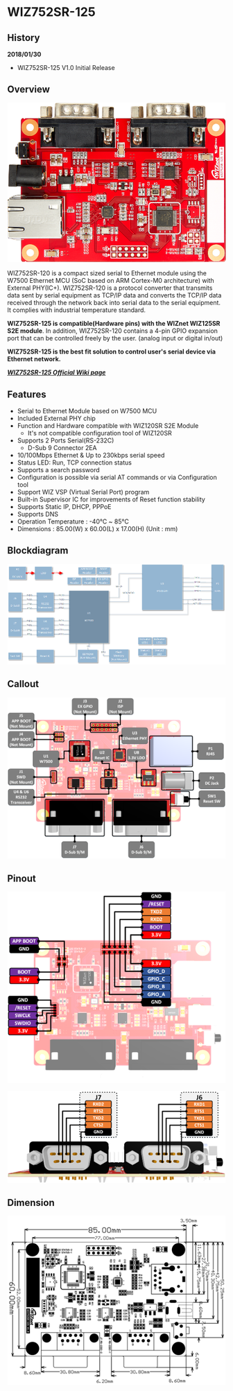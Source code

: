 # WIZ752SR-125
## History
**2018/01/30**
- WIZ752SR-125 V1.0 Initial Release

## Overview

![WIZ752SR-125](Pictures/WIZ752SR-125.png)

WIZ752SR-120 is a compact sized serial to Ethernet module using the W7500 Ethernet MCU (SoC based on ARM Cortex-M0 architecture) with External PHY(IC+). WIZ752SR-120 is a protocol converter that transmits data sent by serial equipment as TCP/IP data and converts the TCP/IP data received through the network back into serial data to the serial equipment. It complies with industrial temperature standard.

**WIZ752SR-125 is compatible(Hardware pins) with the WIZnet WIZ125SR S2E module**. In addition, WIZ752SR-120 contains a 4-pin GPIO expansion port that can be controlled freely by the user. (analog input or digital in/out)

**WIZ752SR-125 is the best fit solution to control user's serial device via Ethernet network.**

 [***WIZ752SR-125 Official Wiki page***](https://wizwiki.net/wiki/doku.php?id=products:s2e_module:wiz752sr-125:start)


## Features

- Serial to Ethernet Module based on W7500 MCU
- Included External PHY chip
- Function and Hardware compatible with WIZ120SR S2E Module
	- It's not compatible configuration tool of WIZ120SR
- Supports 2 Ports Serial(RS-232C)
	- D-Sub 9 Connector 2EA
- 10/100Mbps Ethernet & Up to 230kbps serial speed
- Status LED: Run, TCP connection status
- Supports a search password
- Configuration is possible via serial AT commands or via Configuration tool
- Support WIZ VSP (Virtual Serial Port) program
- Built-in Supervisor IC for improvements of Reset function stability
- Supports Static IP, DHCP, PPPoE
- Supports DNS
- Operation Temperature : -40℃ ~ 85℃
- Dimensions : 85.00(W) x 60.00(L) x 17.00(H) (Unit : mm)



## Blockdiagram

![WIZ752SR-125 Blockdiagram](Pictures/WIZ752SR-125_blockdiagram.png)


## Callout

![WIZ752SR-125 Callout](Pictures/WIZ752SR-125_callout.png)


## Pinout

![WIZ752SR-125 Pinout](Pictures/WIZ752SR-125_pinout.png)

![WIZ752SR-125 Pinout](Pictures/WIZ752SR-125_dsub.png)


## Dimension

![WIZ752SR-125 Dimension](Pictures/WIZ752SR-125_Dimension.png)


